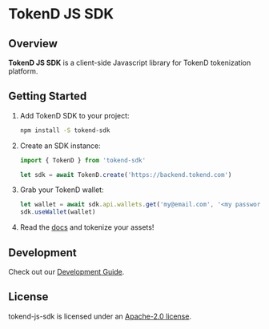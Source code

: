 # TokenD JS SDK

## Overview

**TokenD JS SDK** is a client-side Javascript library for TokenD tokenization platform.

## Getting Started

1. Add TokenD SDK to your project:

    ```sh
    npm install -S tokend-sdk
    ```

1. Create an SDK instance:

    ```js
    import { TokenD } from 'tokend-sdk'

    let sdk = await TokenD.create('https://backend.tokend.com')
    ```

1. Grab your TokenD wallet:

    ```js
    let wallet = await sdk.api.wallets.get('my@email.com', '<my password>')
    sdk.useWallet(wallet)
    ```

1. Read the [docs](https://tokend.gitlab.io/new-js-sdk/index.html) and tokenize your assets!

## Development

Check out our [Development Guide](https://tokend.gitlab.io/new-js-sdk/index.html#development-guide).

## License

tokend-js-sdk is licensed under an [Apache-2.0 license](./LICENSE).
